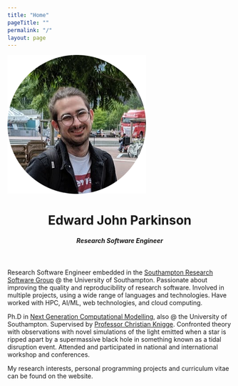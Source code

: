 ```yaml
---
title: "Home"
pageTitle: ""
permalink: "/"
layout: page
---
```


<div class="container">
    <div class="row">
        <div class="col-4">
            <img src="img/me.png" alt="it's me" style="max-width: 100%; height: auto;" />
        </div>
        <div class="col align-self-center" align="center">
            <h1>Edward John Parkinson</h1>
            <h5>Research Software Engineer</h5>
        </div>
    </div>
</div>
<br />

Research Software Engineer embedded in the [Southampton Research Software
Group](https://rsgsoton.net/) @ the University of Southampton. Passionate about
improving the quality and reproducibility of research software. Involved in
multiple projects, using a wide range of languages and technologies. Have
worked with HPC, AI/ML, web technologies, and cloud computing.

Ph.D in [Next Generation Computational Modelling](https://www.ngcm.soton.ac.uk/),
also @ the University of Southampton. Supervised by
[Professor Christian Knigge](https://www.phys.soton.ac.uk/people/ck7).
Confronted theory with observations with novel simulations of the light emitted
when a star is ripped apart by a supermassive black hole in something known as a
tidal disruption event. Attended and participated in national and international
workshop and conferences.

My research interests, personal programming projects and curriculum vitae can
be found on the website.

<!-- During my PhD, I had excellent opportunity to build my computational and
communication skills, attending international workshops and conferences to
share my work with the community and have had the opportunity to work in
international collaborations. At Southampton, I have had access to world-class
HPC facilities and training in a wide range of programming languages and
frameworks such as, but not limited to, C, MPI, CUDA, TensorFlow and Python. I
worked with vast quantities of synthetic and real world data, applying a modern
toolkit of data analysis techniques, statistical modelling, Python/R frameworks
and numerical techniques to confront theory with observations, producing novel
and state-of-the-art research. I have been the principle investigator for
multiple collaborative and individual research projects and a key team member
in cross-disciplinary collaborations and projects. -->